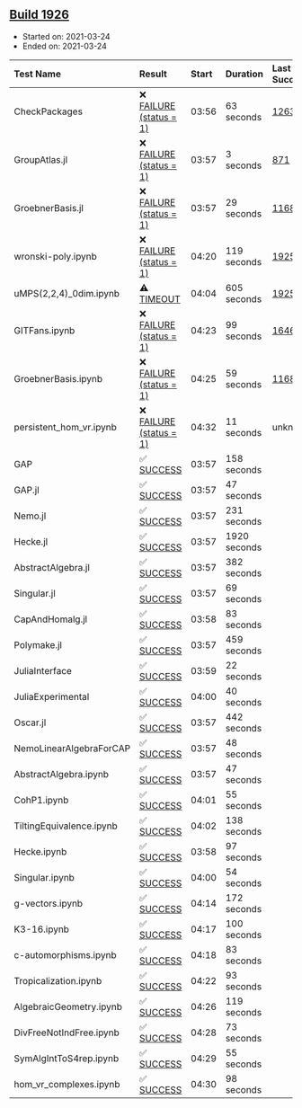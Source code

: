 ## [Build 1926](https://oscarci.mathematik.uni-kl.de/job/oscar-stable/1926/)

* Started on: 2021-03-24
* Ended on: 2021-03-24

| Test Name    | Result | Start | Duration | Last Success | First Failure |
|:-------------|:-------|:------|:---------|:-------------|:--------------|
| CheckPackages | ❌ [FAILURE (status = 1)](https://oscarci.mathematik.uni-kl.de/job/oscar-stable/1926/artifact/logs/build-1926/CheckPackages.log) | 03:56 | 63 seconds | [1263](https://oscarci.mathematik.uni-kl.de/job/oscar-stable/1263/) | [1264](https://oscarci.mathematik.uni-kl.de/job/oscar-stable/1264/) |
| GroupAtlas.jl | ❌ [FAILURE (status = 1)](https://oscarci.mathematik.uni-kl.de/job/oscar-stable/1926/artifact/logs/build-1926/GroupAtlas.jl.log) | 03:57 | 3 seconds | [871](https://oscarci.mathematik.uni-kl.de/job/oscar-stable/871/) | [872](https://oscarci.mathematik.uni-kl.de/job/oscar-stable/872/) |
| GroebnerBasis.jl | ❌ [FAILURE (status = 1)](https://oscarci.mathematik.uni-kl.de/job/oscar-stable/1926/artifact/logs/build-1926/GroebnerBasis.jl.log) | 03:57 | 29 seconds | [1168](https://oscarci.mathematik.uni-kl.de/job/oscar-stable/1168/) | [1169](https://oscarci.mathematik.uni-kl.de/job/oscar-stable/1169/) |
| wronski-poly.ipynb | ❌ [FAILURE (status = 1)](https://oscarci.mathematik.uni-kl.de/job/oscar-stable/1926/artifact/logs/build-1926/wronski-poly.ipynb.log) | 04:20 | 119 seconds | [1925](https://oscarci.mathematik.uni-kl.de/job/oscar-stable/1925/) | [1926](https://oscarci.mathematik.uni-kl.de/job/oscar-stable/1926/) |
| uMPS(2,2,4)_0dim.ipynb | ⚠ [TIMEOUT](https://oscarci.mathematik.uni-kl.de/job/oscar-stable/1926/artifact/logs/build-1926/uMPS-2-2-4-_0dim.ipynb.log) | 04:04 | 605 seconds | [1925](https://oscarci.mathematik.uni-kl.de/job/oscar-stable/1925/) | [1926](https://oscarci.mathematik.uni-kl.de/job/oscar-stable/1926/) |
| GITFans.ipynb | ❌ [FAILURE (status = 1)](https://oscarci.mathematik.uni-kl.de/job/oscar-stable/1926/artifact/logs/build-1926/GITFans.ipynb.log) | 04:23 | 99 seconds | [1646](https://oscarci.mathematik.uni-kl.de/job/oscar-stable/1646/) | [1647](https://oscarci.mathematik.uni-kl.de/job/oscar-stable/1647/) |
| GroebnerBasis.ipynb | ❌ [FAILURE (status = 1)](https://oscarci.mathematik.uni-kl.de/job/oscar-stable/1926/artifact/logs/build-1926/GroebnerBasis.ipynb.log) | 04:25 | 59 seconds | [1168](https://oscarci.mathematik.uni-kl.de/job/oscar-stable/1168/) | [1169](https://oscarci.mathematik.uni-kl.de/job/oscar-stable/1169/) |
| persistent_hom_vr.ipynb | ❌ [FAILURE (status = 1)](https://oscarci.mathematik.uni-kl.de/job/oscar-stable/1926/artifact/logs/build-1926/persistent_hom_vr.ipynb.log) | 04:32 | 11 seconds | unknown | unknown |
| GAP | ✅ [SUCCESS](https://oscarci.mathematik.uni-kl.de/job/oscar-stable/1926/artifact/logs/build-1926/GAP.log) | 03:57 | 158 seconds |  |  |
| GAP.jl | ✅ [SUCCESS](https://oscarci.mathematik.uni-kl.de/job/oscar-stable/1926/artifact/logs/build-1926/GAP.jl.log) | 03:57 | 47 seconds |  |  |
| Nemo.jl | ✅ [SUCCESS](https://oscarci.mathematik.uni-kl.de/job/oscar-stable/1926/artifact/logs/build-1926/Nemo.jl.log) | 03:57 | 231 seconds |  |  |
| Hecke.jl | ✅ [SUCCESS](https://oscarci.mathematik.uni-kl.de/job/oscar-stable/1926/artifact/logs/build-1926/Hecke.jl.log) | 03:57 | 1920 seconds |  |  |
| AbstractAlgebra.jl | ✅ [SUCCESS](https://oscarci.mathematik.uni-kl.de/job/oscar-stable/1926/artifact/logs/build-1926/AbstractAlgebra.jl.log) | 03:57 | 382 seconds |  |  |
| Singular.jl | ✅ [SUCCESS](https://oscarci.mathematik.uni-kl.de/job/oscar-stable/1926/artifact/logs/build-1926/Singular.jl.log) | 03:57 | 69 seconds |  |  |
| CapAndHomalg.jl | ✅ [SUCCESS](https://oscarci.mathematik.uni-kl.de/job/oscar-stable/1926/artifact/logs/build-1926/CapAndHomalg.jl.log) | 03:58 | 83 seconds |  |  |
| Polymake.jl | ✅ [SUCCESS](https://oscarci.mathematik.uni-kl.de/job/oscar-stable/1926/artifact/logs/build-1926/Polymake.jl.log) | 03:57 | 459 seconds |  |  |
| JuliaInterface | ✅ [SUCCESS](https://oscarci.mathematik.uni-kl.de/job/oscar-stable/1926/artifact/logs/build-1926/JuliaInterface.log) | 03:59 | 22 seconds |  |  |
| JuliaExperimental | ✅ [SUCCESS](https://oscarci.mathematik.uni-kl.de/job/oscar-stable/1926/artifact/logs/build-1926/JuliaExperimental.log) | 04:00 | 40 seconds |  |  |
| Oscar.jl | ✅ [SUCCESS](https://oscarci.mathematik.uni-kl.de/job/oscar-stable/1926/artifact/logs/build-1926/Oscar.jl.log) | 03:57 | 442 seconds |  |  |
| NemoLinearAlgebraForCAP | ✅ [SUCCESS](https://oscarci.mathematik.uni-kl.de/job/oscar-stable/1926/artifact/logs/build-1926/NemoLinearAlgebraForCAP.log) | 03:57 | 48 seconds |  |  |
| AbstractAlgebra.ipynb | ✅ [SUCCESS](https://oscarci.mathematik.uni-kl.de/job/oscar-stable/1926/artifact/logs/build-1926/AbstractAlgebra.ipynb.log) | 03:57 | 47 seconds |  |  |
| CohP1.ipynb | ✅ [SUCCESS](https://oscarci.mathematik.uni-kl.de/job/oscar-stable/1926/artifact/logs/build-1926/CohP1.ipynb.log) | 04:01 | 55 seconds |  |  |
| TiltingEquivalence.ipynb | ✅ [SUCCESS](https://oscarci.mathematik.uni-kl.de/job/oscar-stable/1926/artifact/logs/build-1926/TiltingEquivalence.ipynb.log) | 04:02 | 138 seconds |  |  |
| Hecke.ipynb | ✅ [SUCCESS](https://oscarci.mathematik.uni-kl.de/job/oscar-stable/1926/artifact/logs/build-1926/Hecke.ipynb.log) | 03:58 | 97 seconds |  |  |
| Singular.ipynb | ✅ [SUCCESS](https://oscarci.mathematik.uni-kl.de/job/oscar-stable/1926/artifact/logs/build-1926/Singular.ipynb.log) | 04:00 | 54 seconds |  |  |
| g-vectors.ipynb | ✅ [SUCCESS](https://oscarci.mathematik.uni-kl.de/job/oscar-stable/1926/artifact/logs/build-1926/g-vectors.ipynb.log) | 04:14 | 172 seconds |  |  |
| K3-16.ipynb | ✅ [SUCCESS](https://oscarci.mathematik.uni-kl.de/job/oscar-stable/1926/artifact/logs/build-1926/K3-16.ipynb.log) | 04:17 | 100 seconds |  |  |
| c-automorphisms.ipynb | ✅ [SUCCESS](https://oscarci.mathematik.uni-kl.de/job/oscar-stable/1926/artifact/logs/build-1926/c-automorphisms.ipynb.log) | 04:18 | 83 seconds |  |  |
| Tropicalization.ipynb | ✅ [SUCCESS](https://oscarci.mathematik.uni-kl.de/job/oscar-stable/1926/artifact/logs/build-1926/Tropicalization.ipynb.log) | 04:22 | 93 seconds |  |  |
| AlgebraicGeometry.ipynb | ✅ [SUCCESS](https://oscarci.mathematik.uni-kl.de/job/oscar-stable/1926/artifact/logs/build-1926/AlgebraicGeometry.ipynb.log) | 04:26 | 119 seconds |  |  |
| DivFreeNotIndFree.ipynb | ✅ [SUCCESS](https://oscarci.mathematik.uni-kl.de/job/oscar-stable/1926/artifact/logs/build-1926/DivFreeNotIndFree.ipynb.log) | 04:28 | 73 seconds |  |  |
| SymAlgIntToS4rep.ipynb | ✅ [SUCCESS](https://oscarci.mathematik.uni-kl.de/job/oscar-stable/1926/artifact/logs/build-1926/SymAlgIntToS4rep.ipynb.log) | 04:29 | 55 seconds |  |  |
| hom_vr_complexes.ipynb | ✅ [SUCCESS](https://oscarci.mathematik.uni-kl.de/job/oscar-stable/1926/artifact/logs/build-1926/hom_vr_complexes.ipynb.log) | 04:30 | 98 seconds |  |  |

